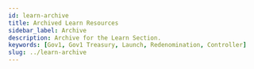 ```yaml
---
id: learn-archive
title: Archived Learn Resources
sidebar_label: Archive
description: Archive for the Learn Section.
keywords: [Gov1, Gov1 Treasury, Launch, Redenomination, Controller]
slug: ../learn-archive
---
```


<MessageBox message="This section contains archived pages. The content in them no longer applies to Polkadot but can
still be relevant for parachains and related projects." />

<!-- TODO: INDEX CARDS -->
